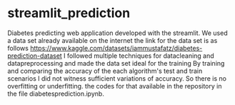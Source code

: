 # streamlit_prediction
Diabetes predicting web application developed with the streamlit. We used a data set already available on the internet the link for the data set is as follows 
https://www.kaggle.com/datasets/iammustafatz/diabetes-prediction-dataset
I followed multiple techniques for datacleaning and datapreprocessing and made the data set ideal for the training 
By training and comparing the accuracy of the each algorithm's test and train scenarios I did not witness sufficient variations of accuracy. So there is no overfitting or underfitting.
the codes for that available in the repository in the file diabetesprediction.ipynb.
